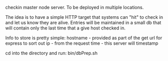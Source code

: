 checkin master node server.  To be deployed in multiple locations.

The idea is to have a simple HTTP target that systems can "hit" to check in and let us know
they are alive.  Entries will be maintained in a small db that will contain only the last 
time that a give host checked in.

Info to store is pretty simple:
  hostname - provided as part of the get url for express to sort out
  ip       - from the request
  time     - this server will timestamp

cd into the directory and run:
  bin/dbPrep.sh
